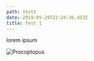 ```yaml
---
path: test1
date: 2019-05-29T22:24:36.453Z
title: Test 1
---
```

lorem ipsum

![Procoptopus](/assets/procotopus.png "This is a Procoptopus")
